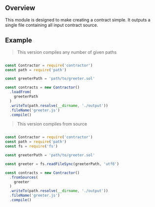 ## Overview

This module is designed to make creating a contract simple. It outputs a single file containing all input contract source.

## Example

> This version compiles any number of given paths

```js

const Contractor = require('contractor')
const path = require('path')

const greeterPath = 'path/to/greeter.sol'

const contracts = new Contractor()
  .loadFrom(
    greeterPath
  )
  .writeTo(path.resolve(__dirname, './output'))
  .fileName('greeter.js')
  .compile() 

```

> This version compiles from source

```js

const Contractor = require('contractor')
const path = require('path')
const fs = require('fs')

const greeterPath = 'path/to/greeter.sol'

const greeter = fs.readFileSync(greeterPath, 'utf8')

const contracts = new Contractor()
  .fromSources(
    greeter
  )
  .writeTo(path.resolve(__dirname, './output'))
  .fileName('greeter.js')
  .compile() 

```